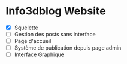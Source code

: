 # Info3dblog Website

-   [x] Squelette
-   [ ] Gestion des posts sans interface
-   [ ] Page d'accueil
-   [ ] Système de publication depuis page admin
-   [ ] Interface Graphique

